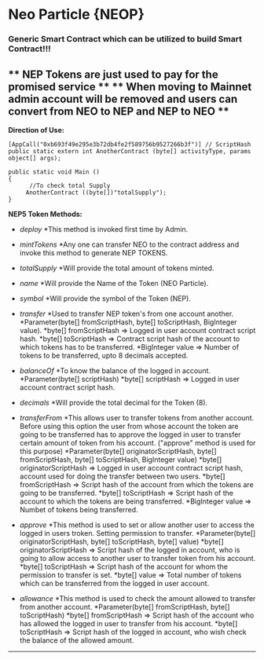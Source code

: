 # Neo Particle {NEOP}
### Generic Smart Contract which can be utilized to build Smart Contract!!!
** NEP Tokens are just used to pay for the promised service **
** When moving to Mainnet admin account will be removed and users can convert from NEO to NEP and NEP to NEO **
---
**Direction of Use:**
```
[AppCall("0xb693f49e295e3b72db4fe2f589756b9527266b3f")] // ScriptHash
public static extern int AnotherContract (byte[] activityType, params object[] args);

public static void Main ()
{
      //To check total Supply
     AnotherContract ((byte[])"totalSupply");
}
```
**NEP5 Token Methods:**

* *deploy*
  *This method is invoked first time by Admin.
  
* *mintTokens* 
  *Any one can transfer NEO to the contract address and invoke this method to generate NEP TOKENS.
  
* *totalSupply* 
  *Will provide the total amount of tokens minted.
  
* *name* 
  *Will provide the Name of the Token (NEO Particle).
  
* *symbol* 
  *Will provide the symbol of the Token (NEP).
  
* *transfer* 
  *Used to transfer NEP token's from one account another.
      *Parameter(byte[] fromScriptHash, byte[] toScriptHash, BigInteger value).
        *byte[] fromScriptHash => Logged in user account contract script hash.
        *byte[] toScriptHash => Contract script hash of the account to which tokens has to be transferred.
        *BigInteger value => Number of tokens to be transferred, upto 8 decimals accepted.
        
* *balanceOf*
  *To know the balance of the logged in account.
      *Parameter(byte[] scriptHash)
        *byte[] scriptHash => Logged in user account contract script hash.
        
* *decimals*
  *Will provide the total decimal for the Token (8).
  
* *transferFrom*
  *This allows user to transfer tokens from another account. Before using this option the user from whose account the token are going to be transferred has to approve the logged in user to transfer certain amount of token from his account. ("approve" method is used for this purpose)
      *Parameter(byte[] originatorScriptHash, byte[] fromScriptHash, byte[] toScriptHash, BigInteger value)
        *byte[] originatorScriptHash => Logged in user account contract script hash, account used for doing the transfer between two users.
        *byte[] fromScriptHash => Script hash of the account from which the tokens are going to be transferred.
        *byte[] toScriptHash => Script hash of the account to which the tokens are being transferred.
        *BigInteger value => Numbet of tokens being transferred.
        
* *approve*
  *This method is used to set or allow another user to access the logged in users troken. Setting permission to transfer.
      *Parameter(byte[] originatorScriptHash, byte[] toScriptHash, byte[] value)
        *byte[] originatorScriptHash => Script hash of the logged in account, who is going to allow access to another user to transfer token from his account.
        *byte[] toScriptHash => Script hash of the account for whom the permission to transfer is set.
        *byte[] value => Total number of tokens which can be transferred from the logged in user account.
        
* *allowance*
  *This method is used to check the amount allowed to transfer from another account.
      *Parameter(byte[] fromScriptHash, byte[] toScriptHash)
        *byte[] fromScriptHash => Script hash of the account who has allowed the logged in user to transfer from his account.
        *byte[] toScriptHash => Script hash of the logged in account, who wish check the balance of the allowed amount.
---
